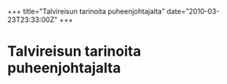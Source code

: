 +++
title="Talvireisun tarinoita puheenjohtajalta"
date="2010-03-23T23:33:00Z"
+++

# Talvireisun tarinoita puheenjohtajalta





